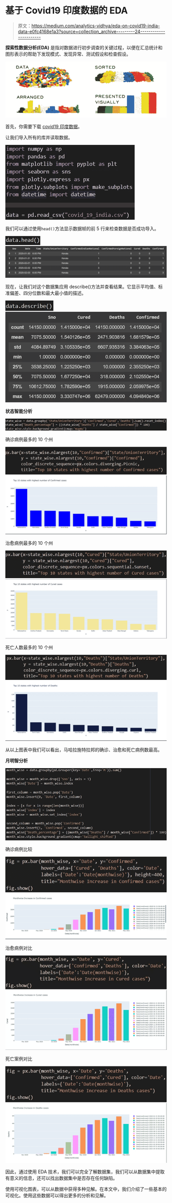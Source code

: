 # 基于 Covid19 印度数据的 EDA

> 原文：<https://medium.com/analytics-vidhya/eda-on-covid19-india-data-e0fc4168e1a3?source=collection_archive---------24----------------------->

**探索性数据分析(EDA)** 是指对数据进行初步调查的关键过程，以便在汇总统计和图形表示的帮助下发现模式、发现异常、测试假设和检查假设。

![](img/7e26e4cae6b7e1fe4eb1c27bca68022c.png)

首先，你需要下载 [covid19 印度数据](https://www.kaggle.com/sudalairajkumar/covid19-in-india)。

让我们导入所有的库并读取数据。

![](img/d5fd0c553a68af46a618092b969e021c.png)

我们可以通过使用`head()`方法显示数据帧的前 5 行来检查数据是否成功导入。

![](img/099c9d022ccf9ea2e50b770397c21b6d.png)![](img/3f9d633b160f177558a019ee29e9daf7.png)

现在，让我们对这个数据集应用 describe()方法并查看结果。它显示平均值、标准偏差、四分位数和最大最小值的描述。

![](img/7f6bd5fe679e954ac776d5fcd2b9d789.png)![](img/4dd66fcaf56811b934e45cb0a1dffb0a.png)

**状态智能分析**

![](img/59b76478e20927d9e2ae7228cca38860.png)

确诊病例最多的 10 个州

![](img/9a79cd576c32a1a6c1c6088dde941269.png)![](img/52c4fcca3dd29100d72c96d27780aa72.png)

治愈病例最多的 10 个州

![](img/ca32c7dcea05bf0c86920842e679402e.png)![](img/04ce80534aac82855baa588a48876dee.png)

死亡人数最多的 10 个州

![](img/23e1ec65b5697cee1131ecea75f3edae.png)![](img/5c45b1a1a73f83741167a25d0da9dba2.png)

从以上图表中我们可以看出，马哈拉施特拉邦的确诊、治愈和死亡病例数最高。

**月明智分析**

![](img/4e6e6f58dff0d8c456025762eba8f132.png)

确诊病例比较

![](img/f91bfc69c8acfcde09a8f69c9875a46a.png)![](img/b8b0a9ebae52dfd902d82a055a74c5f7.png)

治愈病例对比

![](img/6aed31571a43b86e34e1996c88cb5e37.png)![](img/9186711628a8b14928efd85f948e0fb3.png)

死亡案例对比

![](img/51985aeba0b32b5625994b92c1c82fc8.png)![](img/69daa69e36c3918779b51985ef4ee077.png)

因此，通过使用 EDA 技术，我们可以完全了解数据集，我们可以从数据集中提取有意义的信息，还可以找出数据集中是否存在任何缺陷。

使用可视化图表，可以从数据中获得多种见解。在本文中，我们介绍了一些基本的可视化。使用这些数据可以得出更多的分析和见解。